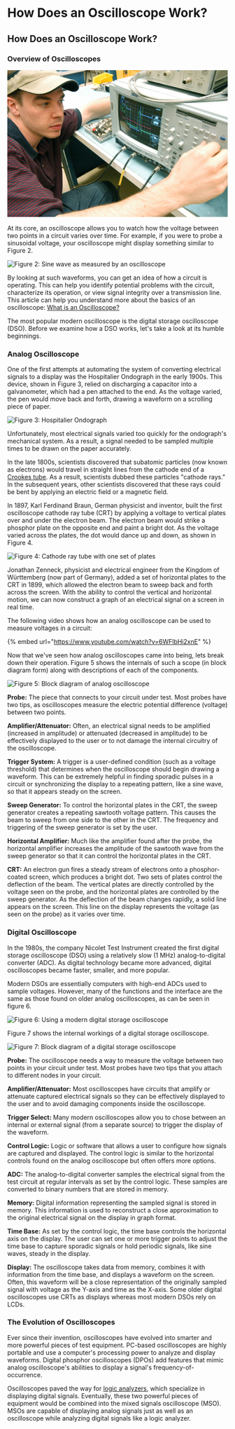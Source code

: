 # How Does an Oscilloscope Work?

## How Does an Oscilloscope Work?

### Overview of Oscilloscopes

![Figure 1: Digital oscilloscope in action](../.gitbook/assets/040914-F-0000C-005.JPG)

At its core, an oscilloscope allows you to watch how the voltage between two points in a circuit varies over time. For example, if you were to probe a sinusoidal voltage, your oscilloscope might display something similar to Figure 2.

![Figure 2: Sine wave as measured by an oscilloscope](../.gitbook/assets/2018-10-01\_1606.png)

By looking at such waveforms, you can get an idea of how a circuit is operating. This can help you identify potential problems with the circuit, characterize its operation, or view signal integrity over a transmission line. This article can help you understand more about the basics of an oscilloscope: [What is an Oscilloscope?](what-is-an-oscilloscope.md)

The most popular modern oscilloscope is the digital storage oscilloscope (DSO). Before we examine how a DSO works, let's take a look at its humble beginnings.

### Analog Oscilloscope

One of the first attempts at automating the system of converting electrical signals to a display was the Hospitalier Ondograph in the early 1900s. This device, shown in Figure 3, relied on discharging a capacitor into a galvanometer, which had a pen attached to the end. As the voltage varied, the pen would move back and forth, drawing a waveform on a scrolling piece of paper.

![Figure 3: Hospitalier Ondograph](../.gitbook/assets/Hospitalier\_Ondograph.png)

Unfortunately, most electrical signals varied too quickly for the ondograph's mechanical system. As a result, a signal needed to be sampled multiple times to be drawn on the paper accurately.

In the late 1800s, scientists discovered that subatomic particles (now known as electrons) would travel in straight lines from the cathode end of a [Crookes tube](https://en.wikipedia.org/wiki/Crookes\_tube). As a result, scientists dubbed these particles "cathode rays." In the subsequent years, other scientists discovered that these rays could be bent by applying an electric field or a magnetic field.

In 1897, Karl Ferdinand Braun, German physicist and inventor, built the first oscilloscope cathode ray tube (CRT) by applying a voltage to vertical plates over and under the electron beam. The electron beam would strike a phosphor plate on the opposite end and paint a bright dot. As the voltage varied across the plates, the dot would dance up and down, as shown in Figure 4.

![Figure 4: Cathode ray tube with one set of plates](../.gitbook/assets/crt-diagram.png)

Jonathan Zenneck, physicist and electrical engineer from the Kingdom of Württemberg (now part of Germany), added a set of horizontal plates to the CRT in 1899, which allowed the electron beam to sweep back and forth across the screen. With the ability to control the vertical and horizontal motion, we can now construct a graph of an electrical signal on a screen in real time.

The following video shows how an analog oscilloscope can be used to measure voltages in a circuit:

{% embed url="https://www.youtube.com/watch?v=6WFlbHi2xnE" %}

Now that we've seen how analog oscilloscopes came into being, lets break down their operation. Figure 5 shows the internals of such a scope (in block diagram form) along with descriptions of each of the components.

![Figure 5: Block diagram of analog oscilloscope](../.gitbook/assets/analog-oscilloscope-diagram.png)

**Probe:** The piece that connects to your circuit under test. Most probes have two tips, as oscilloscopes measure the electric potential difference (voltage) between two points.

**Amplifier/Attenuator:** Often, an electrical signal needs to be amplified (increased in amplitude) or attenuated (decreased in amplitude) to be effectively displayed to the user or to not damage the internal circuitry of the oscilloscope.

**Trigger System:** A trigger is a user-defined condition (such as a voltage threshold) that determines when the oscilloscope should begin drawing a waveform. This can be extremely helpful in finding sporadic pulses in a circuit or synchronizing the display to a repeating pattern, like a sine wave, so that it appears steady on the screen.

**Sweep Generator:** To control the horizontal plates in the CRT, the sweep generator creates a repeating sawtooth voltage pattern. This causes the beam to sweep from one side to the other in the CRT. The frequency and triggering of the sweep generator is set by the user.

**Horizontal Amplifier:** Much like the amplifier found after the probe, the horizontal amplifier increases the amplitude of the sawtooth wave from the sweep generator so that it can control the horizontal plates in the CRT.

**CRT:** An electron gun fires a steady stream of electrons onto a phosphor-coated screen, which produces a bright dot. Two sets of plates control the deflection of the beam. The vertical plates are directly controlled by the voltage seen on the probe, and the horizontal plates are controlled by the sweep generator. As the deflection of the beam changes rapidly, a solid line appears on the screen. This line on the display represents the voltage (as seen on the probe) as it varies over time.

### Digital Oscilloscope

In the 1980s, the company Nicolet Test Instrument created the first digital storage oscilloscope (DSO) using a relatively slow (1 MHz) analog-to-digital converter (ADC). As digital technology became more advanced, digital oscilloscopes became faster, smaller, and more popular.

Modern DSOs are essentially computers with high-end ADCs used to sample voltages. However, many of the functions and the interface are the same as those found on older analog oscilloscopes, as can be seen in figure 6.

![Figure 6: Using a modern digital storage oscilloscope](../.gitbook/assets/using\_dso.jpg)

Figure 7 shows the internal workings of a digital storage oscilloscope.

![Figure 7: Block diagram of a digital storage oscilloscope](<../.gitbook/assets/oscilloscope\_block\_diagram (1).png>)

**Probe:** The oscilloscope needs a way to measure the voltage between two points in your circuit under test. Most probes have two tips that you attach to different nodes in your circuit.

**Amplifier/Attenuator:** Most oscilloscopes have circuits that amplify or attenuate captured electrical signals so they can be effectively displayed to the user and to avoid damaging components inside the oscilloscope.

**Trigger Select:** Many modern oscilloscopes allow you to chose between an internal or external signal (from a separate source) to trigger the display of the waveform.

**Control Logic:** Logic or software that allows a user to configure how signals are captured and displayed. The control logic is similar to the horizontal controls found on the analog oscilloscope but often offers more options.

**ADC:** The analog-to-digital converter samples the electrical signal from the test circuit at regular intervals as set by the control logic. These samples are converted to binary numbers that are stored in memory.

**Memory:** Digital information representing the sampled signal is stored in memory. This information is used to reconstruct a close approximation to the original electrical signal on the display in graph format.

**Time Base:** As set by the control logic, the time base controls the horizontal axis on the display. The user can set one or more trigger points to adjust the time base to capture sporadic signals or hold periodic signals, like sine waves, steady in the display.

**Display:** The oscilloscope takes data from memory, combines it with information from the time base, and displays a waveform on the screen. Often, this waveform will be a close representation of the originally sampled signal with voltage as the Y-axis and time as the X-axis. Some older digital oscilloscopes use CRTs as displays whereas most modern DSOs rely on LCDs.

### The Evolution of Oscilloscopes

Ever since their invention, oscilloscopes have evolved into smarter and more powerful pieces of test equipment. PC-based oscilloscopes are highly portable and use a computer's processing power to analyze and display waveforms. Digital phosphor oscilloscopes (DPOs) add features that mimic analog oscilloscope's abilities to display a signal's frequency-of-occurrence.

Oscilloscopes paved the way for [logic analyzers](../logic-analyzers/what-is-a-logic-analyzer.md), which specialize in displaying digital signals. Eventually, these two powerful pieces of equipment would be combined into the mixed signals oscilloscope (MSO). MSOs are capable of displaying analog signals just as well as an oscilloscope while analyzing digital signals like a logic analyzer.
